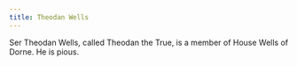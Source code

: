 ```yaml
---
title: Theodan Wells
---
```


Ser Theodan Wells, called Theodan the True, is a member of House Wells of Dorne. He is pious. 


